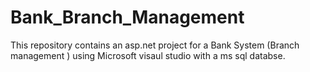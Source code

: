 # Bank_Branch_Management
This repository contains an asp.net project for a Bank System (Branch management ) using Microsoft visaul studio with a ms sql databse.
